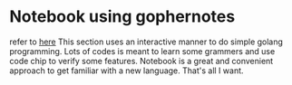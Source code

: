 # Notebook using gophernotes
refer to [here](https://github.com/gopherdata/gophernotes)
This section uses an interactive manner to do simple golang programming.
Lots of codes is meant to learn some grammers and use code chip to verify some features.
Notebook is a great and convenient approach to get familiar with a new language. That's all I want.

